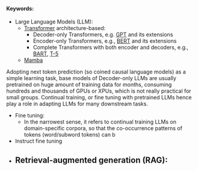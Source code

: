 #### Keywords:
- Large Language Models (LLM): 
	- [Transformer](https://arxiv.org/abs/1706.03762) architecture-based:
		- Decoder-only Transformers, e.g. [GPT](https://paperswithcode.com/paper/improving-language-understanding-by) and its extensions
		- Encoder-only Transformers, e.g., [BERT](https://arxiv.org/abs/1810.04805) and its extensions
		- Complete Transformers with both encoder and decoders, e.g., [BART](https://arxiv.org/abs/1910.13461), [T-5](https://arxiv.org/abs/1910.10683)
	- [Mamba](https://arxiv.org/abs/2312.00752)
	
Adopting next token prediction (so coined causal language models) as a simple learning task, base models of Decoder-only LLMs are usually pretrained on huge amount of  training data for months, consuming hundreds and thousands of GPUs or XPUs, which is not really practical for small groups.   Continual training, or fine tuning with pretrained LLMs hence play a role in adapting LLMs for many downstream tasks. 
- Fine tuning:
	- In the narrowest sense, it refers to continual training LLMs on domain-specific corpora, so that the co-occurrence patterns of tokens (word/subword tokens) can b
- Instruct fine tuning
- Retrieval-augmented generation (RAG):
	- 


<!--stackedit_data:
eyJoaXN0b3J5IjpbLTQ2NDAyNDQ3LDE4NzgwMTU3NTYsLTIwOD
g3NDY2MTJdfQ==
-->